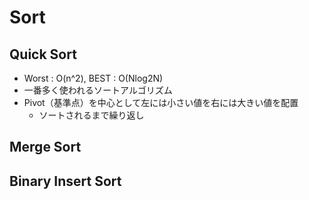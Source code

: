 # Sort

## Quick Sort
- Worst : O(n^2), BEST : O(Nlog2N)
- 一番多く使われるソートアルゴリズム
- Pivot（基準点）を中心として左には小さい値を右には大きい値を配置
  - ソートされるまで繰り返し
## Merge Sort
## Binary Insert Sort
